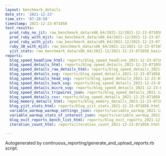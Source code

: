 ```yaml
---
layout: benchmark_details
date_str: '2021-12-23'
time_str: '07:10:58'
timestamp: 2021-12-23-071058
test_results:
  prod_ruby_no_jit: raw_benchmark_data/x86_64/2021-12/2021-12-23-071058_basic_benchmark_prod_ruby_no_jit.json
  prod_ruby_with_mjit: raw_benchmark_data/x86_64/2021-12/2021-12-23-071058_basic_benchmark_prod_ruby_with_mjit.json
  prod_ruby_with_yjit: raw_benchmark_data/x86_64/2021-12/2021-12-23-071058_basic_benchmark_prod_ruby_with_yjit.json
  ruby_30_with_mjit: raw_benchmark_data/x86_64/2021-12/2021-12-23-071058_basic_benchmark_ruby_30_with_mjit.json
  yjit_stats: raw_benchmark_data/x86_64/2021-12/2021-12-23-071058_basic_benchmark_yjit_stats.json
reports:
  blog_speed_headline_html: reports/blog_speed_headline_2021-12-23-071058.html
  blog_speed_details_html: reports/blog_speed_details_2021-12-23-071058.html
  blog_speed_details_raw_details_html: reports/blog_speed_details_2021-12-23-071058.raw_details.html
  blog_speed_details_svg: reports/blog_speed_details_2021-12-23-071058.svg
  blog_speed_details_head_svg: reports/blog_speed_details_2021-12-23-071058.head.svg
  blog_speed_details_back_svg: reports/blog_speed_details_2021-12-23-071058.back.svg
  blog_speed_details_micro_svg: reports/blog_speed_details_2021-12-23-071058.micro.svg
  blog_speed_details_tripwires_json: reports/blog_speed_details_2021-12-23-071058.tripwires.json
  blog_speed_details_csv: reports/blog_speed_details_2021-12-23-071058.csv
  blog_memory_details_html: reports/blog_memory_details_2021-12-23-071058.html
  blog_yjit_stats_html: reports/blog_yjit_stats_2021-12-23-071058.html
  variable_warmup_warmup_settings_json: reports/variable_warmup_2021-12-23-071058.warmup_settings.json
  variable_warmup_stats_of_interest_json: reports/variable_warmup_2021-12-23-071058.stats_of_interest.json
  blog_exit_reports_bench_list_html: reports/blog_exit_reports_2021-12-23-071058.bench_list.html
  iteration_count_html: reports/iteration_count_2021-12-23-071058.html

---
```

Autogenerated by continuous_reporting/generate_and_upload_reports.rb script.
